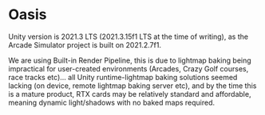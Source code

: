 # Oasis

Unity version is 2021.3 LTS (2021.3.15f1 LTS at the time of writing), as the Arcade Simulator project is built on 2021.2.7f1.  

We are using Built-in Render Pipeline, this is due to lightmap baking being impractical for user-created environments (Arcades, Crazy Golf courses, race tracks etc)... all Unity runtime-lightmap baking solutions seemed lacking (on device, remote lightmap baking server etc), and by the time this is a mature product, RTX cards may be relatively standard and affordable, meaning dynamic light/shadows with no baked maps required.
